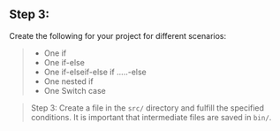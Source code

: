## Step 3:
Create the following for your project for different scenarios:
>- One if
>- One if-else
>- One if-elseif-else if .....-else
>- One nested if
>- One Switch case

> Step 3: Create a file in the `src/` directory and fulfill the specified conditions. It is important that intermediate files are saved in `bin/`.